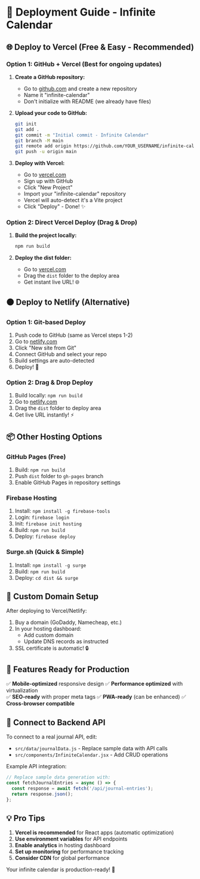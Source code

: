 # 🚀 Deployment Guide - Infinite Calendar

## 🌐 Deploy to Vercel (Free & Easy - Recommended)

### Option 1: GitHub + Vercel (Best for ongoing updates)

1. **Create a GitHub repository:**
   - Go to [github.com](https://github.com) and create a new repository
   - Name it "infinite-calendar"
   - Don't initialize with README (we already have files)

2. **Upload your code to GitHub:**
   ```bash
   git init
   git add .
   git commit -m "Initial commit - Infinite Calendar"
   git branch -M main
   git remote add origin https://github.com/YOUR_USERNAME/infinite-calendar.git
   git push -u origin main
   ```

3. **Deploy with Vercel:**
   - Go to [vercel.com](https://vercel.com)
   - Sign up with GitHub
   - Click "New Project"
   - Import your "infinite-calendar" repository
   - Vercel will auto-detect it's a Vite project
   - Click "Deploy" - Done! ✨

### Option 2: Direct Vercel Deploy (Drag & Drop)

1. **Build the project locally:**
   ```bash
   npm run build
   ```

2. **Deploy the dist folder:**
   - Go to [vercel.com](https://vercel.com)
   - Drag the `dist` folder to the deploy area
   - Get instant live URL! 🌐

## 🟠 Deploy to Netlify (Alternative)

### Option 1: Git-based Deploy
1. Push code to GitHub (same as Vercel steps 1-2)
2. Go to [netlify.com](https://netlify.com)
3. Click "New site from Git"
4. Connect GitHub and select your repo
5. Build settings are auto-detected
6. Deploy! 🚀

### Option 2: Drag & Drop Deploy
1. Build locally: `npm run build`
2. Go to [netlify.com](https://netlify.com)
3. Drag the `dist` folder to deploy area
4. Get live URL instantly! ⚡

## 📦 Other Hosting Options

### GitHub Pages (Free)
1. Build: `npm run build`
2. Push `dist` folder to `gh-pages` branch
3. Enable GitHub Pages in repository settings

### Firebase Hosting
1. Install: `npm install -g firebase-tools`
2. Login: `firebase login`
3. Init: `firebase init hosting`
4. Build: `npm run build`
5. Deploy: `firebase deploy`

### Surge.sh (Quick & Simple)
1. Install: `npm install -g surge`
2. Build: `npm run build`
3. Deploy: `cd dist && surge`

## 🔧 Custom Domain Setup

After deploying to Vercel/Netlify:
1. Buy a domain (GoDaddy, Namecheap, etc.)
2. In your hosting dashboard:
   - Add custom domain
   - Update DNS records as instructed
3. SSL certificate is automatic! 🔒

## 🌟 Features Ready for Production

✅ **Mobile-optimized** responsive design
✅ **Performance optimized** with virtualization  
✅ **SEO-ready** with proper meta tags
✅ **PWA-ready** (can be enhanced)
✅ **Cross-browser compatible**

## 🔌 Connect to Backend API

To connect to a real journal API, edit:
- `src/data/journalData.js` - Replace sample data with API calls
- `src/components/InfiniteCalendar.jsx` - Add CRUD operations

Example API integration:
```javascript
// Replace sample data generation with:
const fetchJournalEntries = async () => {
  const response = await fetch('/api/journal-entries');
  return response.json();
};
```

## 💡 Pro Tips

1. **Vercel is recommended** for React apps (automatic optimization)
2. **Use environment variables** for API endpoints
3. **Enable analytics** in hosting dashboard
4. **Set up monitoring** for performance tracking
5. **Consider CDN** for global performance

Your infinite calendar is production-ready! 🎉
